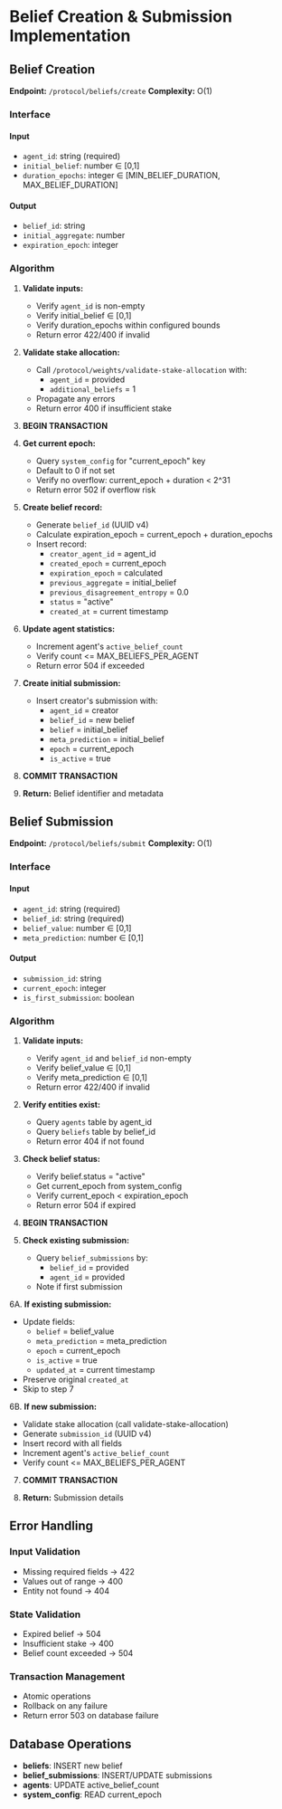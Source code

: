 # Belief Creation & Submission Implementation

## Belief Creation

**Endpoint:** `/protocol/beliefs/create`
**Complexity:** O(1)

### Interface

#### Input
- `agent_id`: string (required)
- `initial_belief`: number ∈ [0,1]
- `duration_epochs`: integer ∈ [MIN_BELIEF_DURATION, MAX_BELIEF_DURATION]

#### Output
- `belief_id`: string
- `initial_aggregate`: number
- `expiration_epoch`: integer

### Algorithm

1. **Validate inputs:**
   - Verify `agent_id` is non-empty
   - Verify initial_belief ∈ [0,1]
   - Verify duration_epochs within configured bounds
   - Return error 422/400 if invalid

2. **Validate stake allocation:**
   - Call `/protocol/weights/validate-stake-allocation` with:
     - `agent_id` = provided
     - `additional_beliefs` = 1
   - Propagate any errors
   - Return error 400 if insufficient stake

3. **BEGIN TRANSACTION**

4. **Get current epoch:**
   - Query `system_config` for "current_epoch" key
   - Default to 0 if not set
   - Verify no overflow: current_epoch + duration < 2^31
   - Return error 502 if overflow risk

5. **Create belief record:**
   - Generate `belief_id` (UUID v4)
   - Calculate expiration_epoch = current_epoch + duration_epochs
   - Insert record:
     - `creator_agent_id` = agent_id
     - `created_epoch` = current_epoch
     - `expiration_epoch` = calculated
     - `previous_aggregate` = initial_belief
     - `previous_disagreement_entropy` = 0.0
     - `status` = "active"
     - `created_at` = current timestamp

6. **Update agent statistics:**
   - Increment agent's `active_belief_count`
   - Verify count <= MAX_BELIEFS_PER_AGENT
   - Return error 504 if exceeded

7. **Create initial submission:**
   - Insert creator's submission with:
     - `agent_id` = creator
     - `belief_id` = new belief
     - `belief` = initial_belief
     - `meta_prediction` = initial_belief
     - `epoch` = current_epoch
     - `is_active` = true

8. **COMMIT TRANSACTION**

9. **Return:** Belief identifier and metadata

## Belief Submission

**Endpoint:** `/protocol/beliefs/submit`
**Complexity:** O(1)

### Interface

#### Input
- `agent_id`: string (required)
- `belief_id`: string (required)
- `belief_value`: number ∈ [0,1]
- `meta_prediction`: number ∈ [0,1]

#### Output
- `submission_id`: string
- `current_epoch`: integer
- `is_first_submission`: boolean

### Algorithm

1. **Validate inputs:**
   - Verify `agent_id` and `belief_id` non-empty
   - Verify belief_value ∈ [0,1]
   - Verify meta_prediction ∈ [0,1]
   - Return error 422/400 if invalid

2. **Verify entities exist:**
   - Query `agents` table by agent_id
   - Query `beliefs` table by belief_id
   - Return error 404 if not found

3. **Check belief status:**
   - Verify belief.status = "active"
   - Get current_epoch from system_config
   - Verify current_epoch < expiration_epoch
   - Return error 504 if expired

4. **BEGIN TRANSACTION**

5. **Check existing submission:**
   - Query `belief_submissions` by:
     - `belief_id` = provided
     - `agent_id` = provided
   - Note if first submission

6A. **If existing submission:**
   - Update fields:
     - `belief` = belief_value
     - `meta_prediction` = meta_prediction
     - `epoch` = current_epoch
     - `is_active` = true
     - `updated_at` = current timestamp
   - Preserve original `created_at`
   - Skip to step 7

6B. **If new submission:**
   - Validate stake allocation (call validate-stake-allocation)
   - Generate `submission_id` (UUID v4)
   - Insert record with all fields
   - Increment agent's `active_belief_count`
   - Verify count <= MAX_BELIEFS_PER_AGENT

7. **COMMIT TRANSACTION**

8. **Return:** Submission details

## Error Handling

### Input Validation
- Missing required fields → 422
- Values out of range → 400
- Entity not found → 404

### State Validation
- Expired belief → 504
- Insufficient stake → 400
- Belief count exceeded → 504

### Transaction Management
- Atomic operations
- Rollback on any failure
- Return error 503 on database failure

## Database Operations
- **beliefs**: INSERT new belief
- **belief_submissions**: INSERT/UPDATE submissions
- **agents**: UPDATE active_belief_count
- **system_config**: READ current_epoch